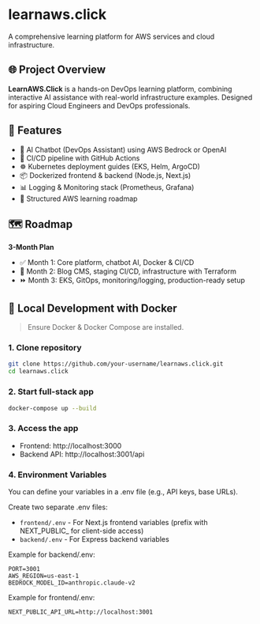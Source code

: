 # learnaws.click

A comprehensive learning platform for AWS services and cloud infrastructure.

## 🌐 Project Overview

**LearnAWS.Click** is a hands-on DevOps learning platform, combining interactive AI assistance with real-world infrastructure examples. Designed for aspiring Cloud Engineers and DevOps professionals.

## 🚀 Features

- 🤖 AI Chatbot (DevOps Assistant) using AWS Bedrock or OpenAI
- 🔁 CI/CD pipeline with GitHub Actions
- ☸️ Kubernetes deployment guides (EKS, Helm, ArgoCD)
- 📦 Dockerized frontend & backend (Node.js, Next.js)
- 📊 Logging & Monitoring stack (Prometheus, Grafana)
- 🧭 Structured AWS learning roadmap

## 🗺 Roadmap

**3-Month Plan**
- ✅ Month 1: Core platform, chatbot AI, Docker & CI/CD
- 🔄 Month 2: Blog CMS, staging CI/CD, infrastructure with Terraform
- ⏩ Month 3: EKS, GitOps, monitoring/logging, production-ready setup

## 🐳 Local Development with Docker

> Ensure Docker & Docker Compose are installed.

### 1. Clone repository

```bash
git clone https://github.com/your-username/learnaws.click.git
cd learnaws.click
```

### 2. Start full-stack app

```bash
docker-compose up --build
```

### 3. Access the app

- Frontend: http://localhost:3000
- Backend API: http://localhost:3001/api

### 4. Environment Variables

You can define your variables in a .env file (e.g., API keys, base URLs).

Create two separate .env files:
- `frontend/.env` - For Next.js frontend variables (prefix with NEXT_PUBLIC_ for client-side access)
- `backend/.env` - For Express backend variables

Example for backend/.env:
```
PORT=3001
AWS_REGION=us-east-1
BEDROCK_MODEL_ID=anthropic.claude-v2
```

Example for frontend/.env:
```
NEXT_PUBLIC_API_URL=http://localhost:3001
```